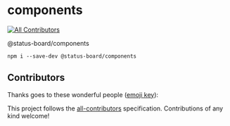 # components
[![All Contributors](https://img.shields.io/badge/all_contributors-0-orange.svg?style=flat-square)](#contributors)

@status-board/components

`npm i --save-dev @status-board/components`

## Contributors

Thanks goes to these wonderful people ([emoji key](https://allcontributors.org/docs/en/emoji-key)):

<!-- ALL-CONTRIBUTORS-LIST:START - Do not remove or modify this section -->
<!-- prettier-ignore -->
<!-- ALL-CONTRIBUTORS-LIST:END -->

This project follows the [all-contributors](https://github.com/all-contributors/all-contributors) specification. Contributions of any kind welcome!
